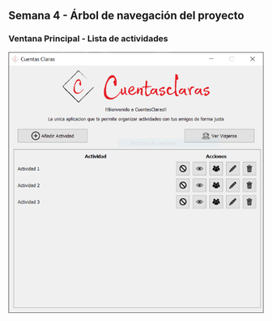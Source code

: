 ## Semana 4 - Árbol de navegación del proyecto

### Ventana Principal - Lista de actividades

![](./../../assets/images/proyecto/ListaActividades.PNG) 
